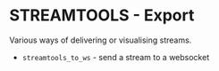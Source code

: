 STREAMTOOLS - Export
===================

Various ways of delivering or visualising streams.

* `streamtools_to_ws` - send a stream to a websocket